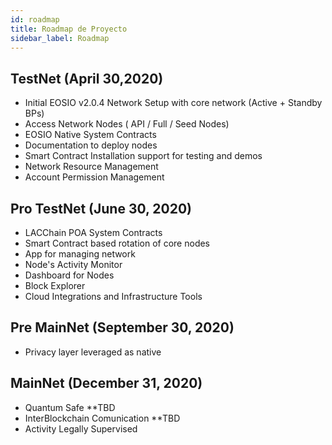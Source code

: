 ```yaml
---
id: roadmap
title: Roadmap de Proyecto
sidebar_label: Roadmap
---
```


## TestNet (April 30,2020)
- Initial EOSIO v2.0.4  Network Setup with core network (Active + Standby BPs)
- Access Network Nodes ( API / Full / Seed  Nodes)
- EOSIO Native System Contracts
- Documentation to deploy nodes
- Smart Contract Installation support for testing and demos
- Network Resource Management 
- Account Permission Management

## Pro TestNet (June 30, 2020)
- LACChain POA System Contracts
- Smart Contract based rotation of core nodes
- App for managing network
- Node's Activity Monitor
- Dashboard for Nodes
- Block Explorer
- Cloud Integrations and Infrastructure Tools

## Pre MainNet (September 30, 2020)
- Privacy layer leveraged as native

## MainNet (December 31, 2020)
- Quantum Safe **TBD
- InterBlockchain Comunication **TBD
- Activity Legally Supervised

